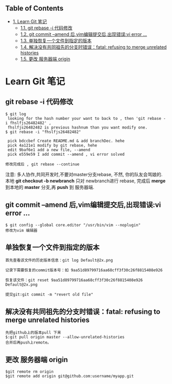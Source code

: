 <div id="table-of-contents">
<h2>Table of Contents</h2>
<div id="text-table-of-contents">
<ul>
<li><a href="#orga6d049b">1. Learn Git 笔记</a>
<ul>
<li><a href="#orgd3fa561">1.1. git rebase -i 代码修改</a></li>
<li><a href="#org1fcee2d">1.2. git commit &#x2013;amend 后,vim编辑提交后,出现错误:vi error &#x2026;</a></li>
<li><a href="#orgf0874c1">1.3. 单独恢复一个文件到指定的版本</a></li>
<li><a href="#orgda6bbd3">1.4. 解决没有共同祖先的分支时错误：fatal: refusing to merge unrelated histories</a></li>
<li><a href="#orge385a89">1.5. 更改 服务器端 origin</a></li>
</ul>
</li>
</ul>
</div>
</div>

<a id="orga6d049b"></a>

# Learn Git 笔记


<a id="orgd3fa561"></a>

## git rebase -i 代码修改

    $ git log 
     looking for the hash number your want to back to , then 'git rebase -i fhslfjs26482482' , 
     fhslfjs26482482 is previous hashnum than you want modify one.
    $ git rebase -i "fhslfjs26482482"
    
     pick bdccbef Create README.md & add branchDec. hehe                                                  
     pick 4a121e1 modify by git rebase, hehe                                                              
     edit 9baf6e1 add a new file, --amend                                                                 
     pick e559e59 I add commit --amend , vi error solved 
    
    修改完成后 , git rebase --continue

注意: 多人协作,共同开发时,不要对master分支rebase, 不然, 你的队友会骂娘的.  
      本地  **git checkout -b newbranch** 只对 newbranch进行 rebase, 完成后 **merge** 到本地的 **master** 分支,再 **push** 到 服务器端.


<a id="org1fcee2d"></a>

## git commit &#x2013;amend 后,vim编辑提交后,出现错误:vi error &#x2026;

    $ git config --global core.editor "/usr/bin/vim --noplugin"
    修改为vim 编辑器


<a id="orgf0874c1"></a>

## 单独恢复一个文件到指定的版本

    首先查看该文件的历史版本信息：git log Default@2x.png
    
    记录下需要恢复的commit版本号：如 9aa51d89799716aa68cff3f30c26f8815408e926
    
    恢复该文件：git reset 9aa51d89799716aa68cff3f30c26f8815408e926 Default@2x.png
    
    提交git:git commit -m "revert old file"


<a id="orgda6bbd3"></a>

## 解决没有共同祖先的分支时错误：fatal: refusing to merge unrelated histories

    先把github上的版本pull 下来
    $:git pull origin master --allow-unrelated-histories
    合并后再push上remote。


<a id="orge385a89"></a>

## 更改 服务器端 origin

    $git remote rm origin  
    $git remote add origin git@github.com:username/myapp.git

